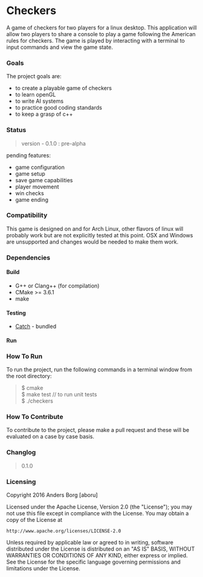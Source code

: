 # Checkers

A game of checkers for two players for a linux desktop. This application will
allow two players to share a console to play a game following the American rules
for checkers. The game is played by interacting with a terminal to input commands
and view the game state.

### Goals

The project goals are:

* to create a playable game of checkers
* to learn openGL
* to write AI systems
* to practice good coding standards
* to keep a grasp of c++

### Status

> version - 0.1.0 : pre-alpha

pending features:

* game configuration
* game setup
* save game capabilities
* player movement
* win checks
* game ending

### Compatibility

This game is designed on and for Arch Linux, other flavors of linux will probably
work but are not explicitly tested at this point. OSX and Windows are unsupported
and changes would be needed to make them work.

### Dependencies

#### Build

* G++ or Clang++ (for compilation)
* CMake >= 3.6.1
* make

#### Testing

* [Catch](https://github.com/philsquared/Catch) - bundled

#### Run

### How To Run

To run the project, run the following commands in a terminal window from the
root directory:

> $ cmake  
> $ make test // to run unit tests  
> $ ./checkers

### How To Contribute

To contribute to the project, please make a pull request and these will be
evaluated on a case by case basis.

### Changlog

> 0.1.0

### Licensing

Copyright 2016 Anders Borg [aboru]

Licensed under the Apache License, Version 2.0 (the "License");
you may not use this file except in compliance with the License.
You may obtain a copy of the License at

    http://www.apache.org/licenses/LICENSE-2.0

Unless required by applicable law or agreed to in writing, software
distributed under the License is distributed on an "AS IS" BASIS,
WITHOUT WARRANTIES OR CONDITIONS OF ANY KIND, either express or implied.
See the License for the specific language governing permissions and
limitations under the License.
